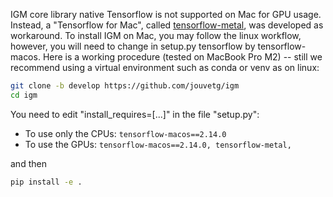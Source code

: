 IGM core library native Tensorflow is not supported on Mac for GPU usage. Instead, a "Tensorflow for Mac", called [tensorflow-metal](https://developer.apple.com/metal/tensorflow-plugin/), was developed as workaround. To install IGM on Mac, you may follow the linux workflow, however, you will need to change in setup.py tensorflow by tensorflow-macos. Here is a working procedure (tested on MacBook Pro M2) -- still we recommend using a virtual environment such as conda or venv as on linux:

```bash
git clone -b develop https://github.com/jouvetg/igm
cd igm
```
You need to edit "install_requires=[...]" in the file "setup.py":

* To use only the CPUs: `tensorflow-macos==2.14.0`
* To use the GPUs: `tensorflow-macos==2.14.0, tensorflow-metal,`

and then
```bash
pip install -e .
```